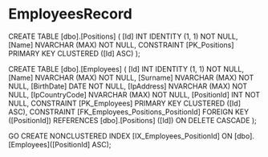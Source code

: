 # EmployeesRecord
CREATE TABLE [dbo].[Positions] (
    [Id]   INT            IDENTITY (1, 1) NOT NULL,
    [Name] NVARCHAR (MAX) NOT NULL,
    CONSTRAINT [PK_Positions] PRIMARY KEY CLUSTERED ([Id] ASC)
);

CREATE TABLE [dbo].[Employees] (
    [Id]            INT            IDENTITY (1, 1) NOT NULL,
    [Name]          NVARCHAR (MAX) NOT NULL,
    [Surname]       NVARCHAR (MAX) NOT NULL,
    [BirthDate]     DATE           NOT NULL,
    [IpAddress]     NVARCHAR (MAX) NOT NULL,
    [IpCountryCode] NVARCHAR (MAX) NOT NULL,
    [PositionId]    INT            NOT NULL,
    CONSTRAINT [PK_Employees] PRIMARY KEY CLUSTERED ([Id] ASC),
    CONSTRAINT [FK_Employees_Positions_PositionId] FOREIGN KEY ([PositionId]) REFERENCES [dbo].[Positions] ([Id]) ON DELETE CASCADE
);

GO
CREATE NONCLUSTERED INDEX [IX_Employees_PositionId]
    ON [dbo].[Employees]([PositionId] ASC);
